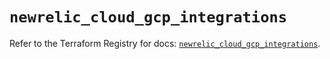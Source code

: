 # `newrelic_cloud_gcp_integrations`

Refer to the Terraform Registry for docs: [`newrelic_cloud_gcp_integrations`](https://registry.terraform.io/providers/newrelic/newrelic/3.60.2/docs/resources/cloud_gcp_integrations).
